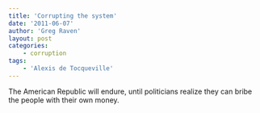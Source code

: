 ```yaml
---
title: 'Corrupting the system'
date: '2011-06-07'
author: 'Greg Raven'
layout: post
categories:
    - corruption
tags:
    - 'Alexis de Tocqueville'
---
```


The American Republic will endure, until politicians realize they can bribe the people with their own money.